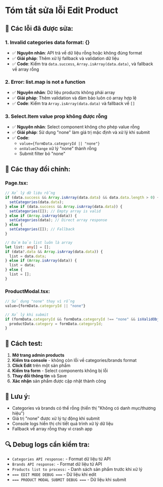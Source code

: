 # Tóm tắt sửa lỗi Edit Product

## 🚨 **Các lỗi đã được sửa:**

### 1. **Invalid categories data format: {}**

- ✅ **Nguyên nhân**: API trả về dữ liệu rỗng hoặc không đúng format
- ✅ **Giải pháp**: Thêm xử lý fallback và validation dữ liệu
- ✅ **Code**: Kiểm tra `data.success`, `Array.isArray(data.data)`, và fallback về array rỗng

### 2. **Error: list.map is not a function**

- ✅ **Nguyên nhân**: Dữ liệu products không phải array
- ✅ **Giải pháp**: Thêm validation và đảm bảo luôn có array hợp lệ
- ✅ **Code**: Kiểm tra `Array.isArray(data.data)` và fallback về `[]`

### 3. **Select.Item value prop không được rỗng**

- ✅ **Nguyên nhân**: Select component không cho phép value rỗng
- ✅ **Giải pháp**: Sử dụng "none" làm giá trị mặc định và xử lý khi submit
- ✅ **Code**:
  - `value={formData.categoryId || "none"}`
  - `onValueChange` xử lý "none" thành rỗng
  - Submit filter bỏ "none"

## 🔧 **Các thay đổi chính:**

### **Page.tsx:**

```typescript
// Xử lý dữ liệu rỗng
if (data.success && Array.isArray(data.data) && data.data.length > 0) {
  setCategories(data.data);
} else if (data.success && Array.isArray(data.data)) {
  setCategories([]); // Empty array is valid
} else if (Array.isArray(data)) {
  setCategories(data); // Direct array response
} else {
  setCategories([]); // Fallback
}

// Đảm bảo list luôn là array
let list: any[] = [];
if (data?.data && Array.isArray(data.data)) {
  list = data.data;
} else if (Array.isArray(data)) {
  list = data;
} else {
  list = [];
}
```

### **ProductModal.tsx:**

```typescript
// Sử dụng "none" thay vì rỗng
value={formData.categoryId || "none"}

// Xử lý khi submit
if (formData.categoryId && formData.categoryId !== "none" && isValidObjectId(formData.categoryId)) {
  productData.category = formData.categoryId;
}
```

## 🧪 **Cách test:**

1. **Mở trang admin products**
2. **Kiểm tra console** - không còn lỗi về categories/brands format
3. **Click Edit** trên một sản phẩm
4. **Kiểm tra form** - Select components không bị lỗi
5. **Thay đổi thông tin** và Save
6. **Xác nhận** sản phẩm được cập nhật thành công

## 📝 **Lưu ý:**

- Categories và brands có thể rỗng (hiển thị "Không có danh mục/thương hiệu")
- Giá trị "none" được xử lý tự động khi submit
- Console logs hiển thị chi tiết quá trình xử lý dữ liệu
- Fallback về array rỗng thay vì crash app

## 🔍 **Debug logs cần kiểm tra:**

- `Categories API response:` - Format dữ liệu từ API
- `Brands API response:` - Format dữ liệu từ API
- `Products list to process:` - Danh sách sản phẩm trước khi xử lý
- `=== EDIT MODE DEBUG ===` - Dữ liệu khi edit
- `=== PRODUCT MODAL SUBMIT DEBUG ===` - Dữ liệu khi submit
